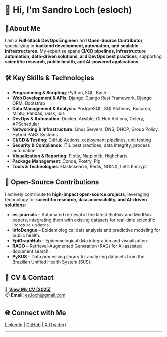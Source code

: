 # 👋 Hi, I'm Sandro Loch (esloch)  

## 🔹About Me  
I am a **Full-Stack DevOps Engineer** and **Open-Source Contributor**, specializing in **backend development, automation, and scalable infrastructures**. My expertise spans **CI/CD pipelines, infrastructure automation, data-driven solutions, and DevOps best practices**, supporting **scientific research, public health, and AI-powered applications**.  

## 🛠️ Key Skills & Technologies  
- **Programming & Scripting**: Python, SQL, Bash  
- **Web Development & APIs**: Django, Django Rest Framework, Django ORM, Bootstrap  
- **Data Management & Analysis**: PostgreSQL, SQLAlchemy, Bucardo, MinIO, Pandas, Dask, Ibis  
- **DevOps & Automation**: Docker, Ansible, GitHub Actions, Celery, APScheduler  
- **Networking & Infrastructure**: Linux Servers, DNS, DHCP, Group Policy, Hybrid PABX Systems  
- **CI/CD & Testing**: GitHub Actions, deployment pipelines, unit testing  
- **Security & Compliance**: ITIL best practices, data integrity, process automation  
- **Visualization & Reporting**: Plotly, Matplotlib, Highcharts  
- **Package Management**: Conda, Poetry, Pip  
- **Tools & Technologies**: Elasticsearch, Redis, NGINX, Let’s Encrypt  

## 🚀 Open-Source Contributions  
I actively contribute to **high-impact open-source projects**, leveraging technology for **scientific research, data accessibility, and AI-driven solutions**:  
- **es-journals** – Automated retrieval of the latest BioRxiv and MedRxiv papers, integrating them with existing datasets for real-time scientific literature updates.  
- **InfoDengue** – Epidemiological data analysis and predictive modeling for public health.  
- **EpiGraphHub** – Epidemiological data integration and visualization.  
- **RAGO** – Retrieval-Augmented Generation (RAG) for AI-assisted document search.  
- **PySUS** – Data processing library for analyzing datasets from the Brazilian Unified Health System (SUS).  

## 📄 CV & Contact  
📄 [**View My CV (2025)**](https://github.com/esloch/cv/blob/main/pdf/Curriculum_Sandro_Loch_2025.pdf)  
📫 **Email**: es.loch@gmail.com  

## 🌐 Connect with Me  
[LinkedIn](https://www.linkedin.com/in/sandro-loch-988a7611b/) | [GitHub](https://github.com/esloch) | [X (Twitter)](https://x.com/esloch)  

---
